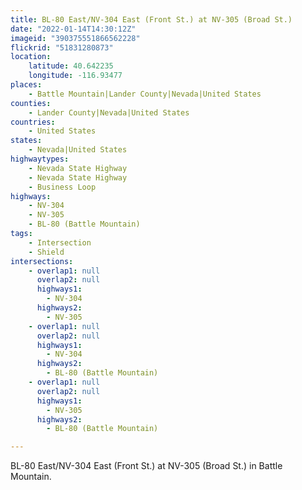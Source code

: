 ```yaml
---
title: BL-80 East/NV-304 East (Front St.) at NV-305 (Broad St.)
date: "2022-01-14T14:30:12Z"
imageid: "390375551866562228"
flickrid: "51831280873"
location:
    latitude: 40.642235
    longitude: -116.93477
places:
    - Battle Mountain|Lander County|Nevada|United States
counties:
    - Lander County|Nevada|United States
countries:
    - United States
states:
    - Nevada|United States
highwaytypes:
    - Nevada State Highway
    - Nevada State Highway
    - Business Loop
highways:
    - NV-304
    - NV-305
    - BL-80 (Battle Mountain)
tags:
    - Intersection
    - Shield
intersections:
    - overlap1: null
      overlap2: null
      highways1:
        - NV-304
      highways2:
        - NV-305
    - overlap1: null
      overlap2: null
      highways1:
        - NV-304
      highways2:
        - BL-80 (Battle Mountain)
    - overlap1: null
      overlap2: null
      highways1:
        - NV-305
      highways2:
        - BL-80 (Battle Mountain)

---
```

BL-80 East/NV-304 East (Front St.) at NV-305 (Broad St.) in Battle Mountain.
